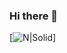 ### Hi there 👋

[![N|Solid](https://upload.wikimedia.org/wikipedia/commons/thumb/b/bd/Logo_C_sharp.svg/1200px-Logo_C_sharp.svg.png)]
<!--
**wendading/wendading** is a ✨ _special_ ✨ repository because its `README.md` (this file) appears on your GitHub profile.

Here are some ideas to get you started:

- 🔭 I’m currently working on ...
- 🌱 I’m currently learning ...
- 👯 I’m looking to collaborate on ...
- 🤔 I’m looking for help with ...
- 💬 Ask me about ...
- 📫 How to reach me: ...
- 😄 Pronouns: ...
- ⚡ Fun fact: ...
-->
